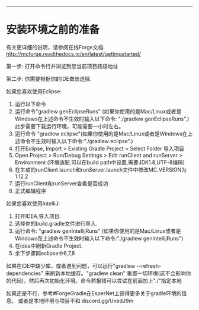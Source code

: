 -------------------------------------------
安装环境之前的准备
==============================

有关更详细的说明，请参阅在线Forge文档:
http://mcforge.readthedocs.io/en/latest/gettingstarted/

第一步: 打开命令行并浏览到您当前项目路径地址

第二步: 你需要根据你的IDE做出选择.

如果您喜欢使用Eclipse:

1. 运行以下命令
2. 运行命令"gradlew genEclipseRuns" (如果你使用的是Mac/Linux或者是Windows在上述命令不生效时输入以下命令: "./gradlew genEclipseRuns".)此步需要下载运行环境，可能需要一小时左右。
3. 运行命令 "gradlew eclipse"(如果你使用的是Mac/Linux或者是Windows在上述命令不生效时输入以下命令:"./gradlew eclipse".)
4. 打开Eclipse, Import > Existing Gradle Project > Select Folder 导入项目
5. Open Project > Run/Debug Settings > Edit runClient and runServer > Environment (环境适配,可以在build path中设置,需要JDK1.8,UTF-8编码)
6. 在生成的runClient.launch和runServer.launch文件中修改MC_VERSION为1.12.2
7. 运行runClient和runServer查看是否成功
8. 正式编辑程序

如果您喜欢使用IntelliJ:
1. 打开IDEA,导入项目.
2. 选择你的build.gradle文件进行导入.
3. 运行命令: "gradlew genIntellijRuns" (如果你使用的是Mac/Linux或者是Windows在上述命令不生效时输入以下命令:"./gradlew genIntellijRuns")
4. 在idea中刷新Gradle Project.
5. 余下步骤同eclipse中6,7,8

如果在IDE中缺少库，或者遇到问题，可以运行"gradlew --refresh-dependencies" 来刷新本地缓存。"gradlew clean" 重置一切环境(这不会影响你的代码)，然后再次初始化环境。命令若报错可以尝试在前面加上"./"指定本地

如果还是不行，参考#ForgeGradle在EsperNet上获得更多关于gradle环境的信息。
或者是本地环境与项目不和 discord.gg/UvedJ9m